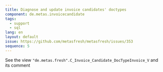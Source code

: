 ```yaml
---
title: Diagnose and update invoice candidates' doctypes
component: de.metas.invoicecandidate
tags: 
  - support
  - sql
lang: en
layout: default
issue: https://github.com/metasfresh/metasfresh/issues/353
sequence: 5
---
```


See the view `"de.metas.fresh".C_Invoice_Candidate_DocTypeInvoice_V` and its comment
